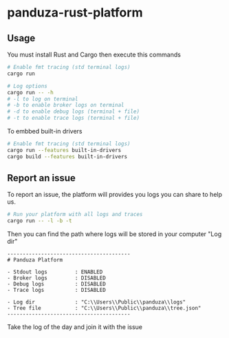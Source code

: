 # panduza-rust-platform


## Usage

You must install Rust and Cargo then execute this commands

```bash
# Enable fmt tracing (std terminal logs)
cargo run

# Log options
cargo run -- -h
# -l to log on terminal
# -b to enable broker logs on terminal
# -d to enable debug logs (terminal + file)
# -t to enable trace logs (terminal + file)
```

To embbed built-in drivers

```bash
# Enable fmt tracing (std terminal logs)
cargo run --features built-in-drivers
cargo build --features built-in-drivers
```

## Report an issue

To report an issue, the platform will provides you logs you can share to help us.

```bash
# Run your platform with all logs and traces
cargo run -- -l -b -t
```

Then you can find the path where logs will be stored in your computer "Log dir"

```
----------------------------------------
# Panduza Platform

- Stdout logs         : ENABLED
- Broker logs         : DISABLED
- Debug logs          : DISABLED
- Trace logs          : DISABLED

- Log dir             : "C:\\Users\\Public\\panduza\\logs"
- Tree file           : "C:\\Users\\Public\\panduza\\tree.json"
----------------------------------------
```

Take the log of the day and join it with the issue

